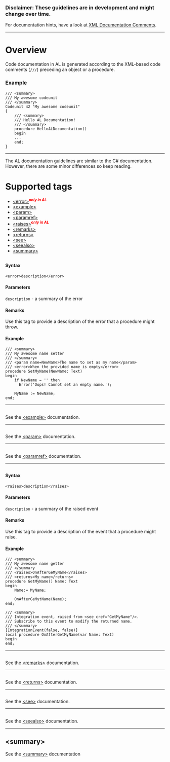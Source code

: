 ### Disclaimer: These guidelines are in development and might change over time.

For documentation hints, have a look at [XML Documentation Comments](https://docs.microsoft.com/en-us/dotnet/csharp/programming-guide/xmldoc/recommended-tags-for-documentation-comments).

---

# Overview

Code documentation in AL is generated according to the XML-based code comments (`///`) preceding an object or a procedure.

### Example
```
/// <summary>
/// My awesome codeunit
/// </summary>
Codeunit 42 "My awesome codeunit"
{
    /// <summary>
    /// Hello AL Documentation!
    /// </summary>
    procedure HelloALDocumentation()
    begin
    ...    
    end;
}
```
----
The AL documentation guidelines are similar to the C# documentation. However, there are some minor differences so keep reading.


# Supported tags

- [\<error>](#error_tag)<sup><span style="color:red">**_only in AL_**</span></sup>
- [\<example>](#example_tag)
- [\<param>](#param_tag)
- [\<paramref>](#paramref_tag)
- [\<raises>](#raises_tag)<sup><span style="color:red">**_only in AL_**</span></sup>
- [\<remarks>](#remarks_tag)
- [\<returns>](#returns_tag)
- [\<see>](#see_tag)
- [\<seealso>](#seealso_tag)
- [\<summary>](#summary_tag)

## <a id="error_tag"></a><error>
#### Syntax
```AL
<error>description</error>
```

#### Parameters
`description` - a summary of the error

#### Remarks
Use this tag to provide a description of the error that a procedure might throw.

#### Example
```AL
/// <summary>
/// My awesome name setter
/// </summary>
/// <param name=NewName>The name to set as my name</param>
/// <error>When the provided name is empty</error>
procedure SetMyName(NewName: Text)
begin
    if NewName = '' then
      Error('Oops! Cannot set an empty name.');
    
    MyName := NewName;
end;
```

---

## <a id="example_tag"></a><example>
See the [\<example>](https://docs.microsoft.com/en-us/dotnet/csharp/programming-guide/xmldoc/example) documentation.

---

## <a id="param_tag"></a><param>
See the [\<param>](https://docs.microsoft.com/en-us/dotnet/csharp/programming-guide/xmldoc/param) documentation.

---

## <a id="paramref_tag"></a><paramref>
See the [\<paramref>](https://docs.microsoft.com/en-us/dotnet/csharp/programming-guide/xmldoc/paramref) documentation.

---

## <a id="raises_tag"></a><raises>

#### Syntax
```AL
<raises>description</raises>
```

#### Parameters
`description` - a summary of the raised event

#### Remarks
Use this tag to provide a description of the event that a procedure might raise.

#### Example
```AL
/// <summary>
/// My awesome name getter
/// </summary
/// <raises>OnAfterGeMyName</raises>
/// <returns>My name</returns>
procedure GetMyName() Name: Text
begin
    Name:= MyName;

    OnAfterGeMytName(Name);
end;

/// <summary>
/// Integration event, raised from <see cref="GetMyName"/>.
/// Subscribe to this event to modify the returned name.
/// </summary>
[IntegrationEvent(false, false)]
local procedure OnAfterGetMyName(var Name: Text)
begin
end;
```

---

## <a id="remarks_tag"></a><remarks>
See the [\<remarks>](https://docs.microsoft.com/en-us/dotnet/csharp/programming-guide/xmldoc/remarks) documentation.

---

## <a id="returns_tag"></a><returns>
See the [\<returns>](https://docs.microsoft.com/en-us/dotnet/csharp/programming-guide/xmldoc/returns) documentation.

---

## <a id="see_tag"></a><see>
See the [\<see>](https://docs.microsoft.com/en-us/dotnet/csharp/programming-guide/xmldoc/see) documentation.

---

## <a id="seealso_tag"></a><seealso>
See the [\<seealso>](https://docs.microsoft.com/en-us/dotnet/csharp/programming-guide/xmldoc/seealso) documentation.

---

## <a id="summary_tag"></a>\<summary>
See the [\<summary>](https://docs.microsoft.com/en-us/dotnet/csharp/programming-guide/xmldoc/summary) documentation


